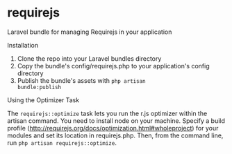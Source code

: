 requirejs
================

Laravel bundle for managing Requirejs in your application

Installation

1. Clone the repo into your Laravel bundles directory
2. Copy the bundle's config/requirejs.php to your application's config directory
3. Publish the bundle's assets with <code>php artisan bundle:publish</code>


Using the Optimizer Task

The <code>requirejs::optimize</code> task lets you run the r.js optimizer within the artisan command. You need
to install node on your machine. Specify a build profile (http://requirejs.org/docs/optimization.html#wholeproject) 
for your modules and set its location in requirejs.php. Then, from the command line, run <code>php artisan requirejs::optimize</code>.